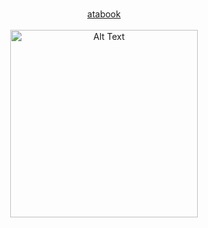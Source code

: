 <p align="center">
  <b> </b><br>
  <a href="https://uzukei.atabook.org/"> atabook  </a> 
  <br><br>
  <img src="https://media.discordapp.net/attachments/1095582926390956123/1385267220476592270/Untitled46_20250619220328-removebg-preview.png?ex=68673e62&is=6865ece2&hm=caa7c0c16eee5bf1e0bdb8f9e6947187dc3619a968021c95cd59c783edf861de&=&format=webp&quality=lossless" alt="Alt Text" width="300" height="300"
</p>
